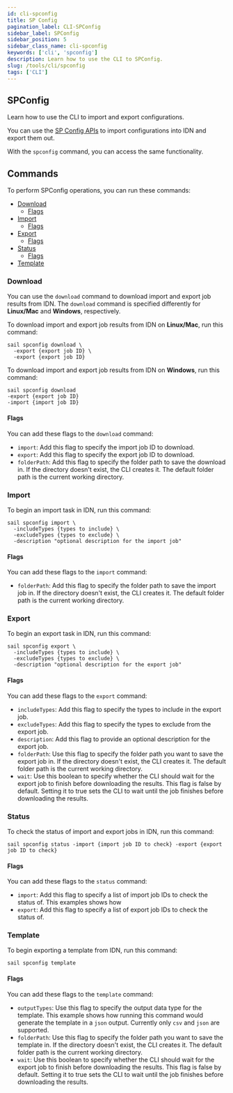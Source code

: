 ```yaml
---
id: cli-spconfig
title: SP Config
pagination_label: CLI-SPConfig
sidebar_label: SPConfig
sidebar_position: 5
sidebar_class_name: cli-spconfig
keywords: ['cli', 'spconfig']
description: Learn how to use the CLI to SPConfig.
slug: /tools/cli/spconfig
tags: ['CLI']
---
```


## SPConfig 

Learn how to use the CLI to import and export configurations.

You can use the [SP Config APIs](/idn/api/beta/sp-config) to import configurations into IDN and export them out. 

With the `spconfig` command, you can access the same functionality. 

## Commands

To perform SPConfig operations, you can run these commands: 
- [Download](#download)
    - [Flags](#flags)
- [Import](#import)
    - [Flags](#flags-1)
- [Export](#export)
    - [Flags](#flags-2)
- [Status](#status)
    - [Flags](#flags-3)
- [Template](#template)

### Download

You can use the `download` command to download import and export job results from IDN. The `download` command is specified differently for **Linux/Mac** and **Windows**, respectively. 

To download import and export job results from IDN on **Linux/Mac**, run this command: 

```shell
sail spconfig download \
  -export {export job ID} \
  -export {export job ID}
```

To download import and export job results from IDN on **Windows**, run this command: 

```shell
sail spconfig download
-export {export job ID}
-import {import job ID}
```

#### Flags

You can add these flags to the `download` command: 

- `import`: Add this flag to specify the import job ID to download.
- `export`: Add this flag to specify the export job ID to download.
- `folderPath`: Add this flag to specify the folder path to save the download in. If the directory doesn't exist, the CLI creates it. The default folder path is the current working directory. 

### Import 

To begin an import task in IDN, run this command: 

```shell
sail spconfig import \
  -includeTypes {types to include} \
  -excludeTypes {types to exclude} \
  -description "optional description for the import job"
```

#### Flags

You can add these flags to the `import` command: 
- `folderPath`: Add this flag to specify the folder path to save the import job in. If the directory doesn't exist, the CLI creates it. The default folder path is the current working directory. 

### Export 

To begin an export task in IDN, run this command: 

```shell
sail spconfig export \
  -includeTypes {types to include} \
  -excludeTypes {types to exclude} \
  -description "optional description for the export job"
```

#### Flags

You can add these flags to the `export` command: 
- `includeTypes`: Add this flag to specify the types to include in the export job. 
- `excludeTypes`: Add this flag to specify the types to exclude from the export job. 
- `description`: Add this flag to provide an optional description for the export job. 
- `folderPath`: Use this flag to specify the folder path you want to save the export job in. If the directory doesn't exist, the CLI creates it. The default folder path is the current working directory. 
- `wait`: Use this boolean to specify whether the CLI should wait for the export job to finish before downloading the results. This flag is false by default. Setting it to true sets the CLI to wait until the job finishes before downloading the results. 

### Status

To check the status of import and export jobs in IDN, run this command: 

```shell
sail spconfig status -import {import job ID to check} -export {export job ID to check}
```

#### Flags

You can add these flags to the `status` command: 
- `import`: Add this flag to specify a list of import job IDs to check the status of. This examples shows how 
- `export`: Add this flag to specify a list of export job IDs to check the status of. 

### Template

To begin exporting a template from IDN, run this command: 

```shell
sail spconfig template
```

#### Flags

You can add these flags to the `template` command: 
- `outputTypes`: Use this flag to specify the output data type for the template. This example shows how running this command would generate the template in a `json` output. Currently only `csv` and `json` are supported.
- `folderPath`: Use this flag to specify the folder path you want to save the template in. If the directory doesn't exist, the CLI creates it. The default folder path is the current working directory. 
- `wait`: Use this boolean to specify whether the CLI should wait for the export job to finish before downloading the results. This flag is false by default. Setting it to true sets the CLI to wait until the job finishes before downloading the results. 